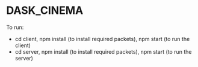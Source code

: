 # DASK_CINEMA
To run:
- cd client, npm install (to install required packets), npm start (to run the client)
- cd server, npm install (to install required packets), npm start (to run the server)
